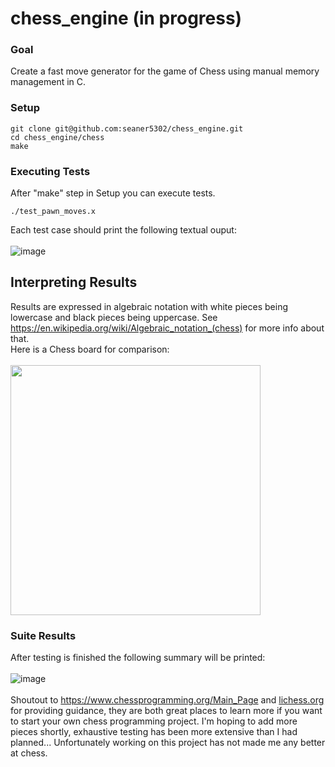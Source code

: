 # chess_engine (in progress)
### Goal
Create a fast move generator for the game of Chess using manual memory management in C.
### Setup
```
git clone git@github.com:seaner5302/chess_engine.git
cd chess_engine/chess
make
```
### Executing Tests
After "make" step in Setup you can execute tests.
```
./test_pawn_moves.x
```
Each test case should print the following textual ouput:\
\
![image](https://github.com/user-attachments/assets/e7a3a60b-1cad-495c-a724-b826023b0591)
## Interpreting Results
Results are expressed in algebraic notation with white pieces being lowercase and black pieces being uppercase. See https://en.wikipedia.org/wiki/Algebraic_notation_(chess) for more info about that.\
Here is a Chess board for comparison:\
\
<img src="https://github.com/user-attachments/assets/40a0163b-7b64-41a8-8230-ed380f165a0c" width="400" height="400">
### Suite Results
After testing is finished the following summary will be printed:\
\
![image](https://github.com/user-attachments/assets/bc46562e-7c27-4568-96b2-d0bc68612626)\
\
Shoutout to https://www.chessprogramming.org/Main_Page and [lichess.org](https://lichess.org/) for providing guidance, they are both great places to learn more if you want to start your own chess programming project. I'm hoping to add more pieces shortly, exhaustive testing has been more extensive than I had planned... Unfortunately working on this project has not made me any better at chess.
